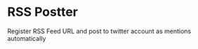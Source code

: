 RSS Postter
===========

Register RSS Feed URL and post to twitter account as mentions automatically
